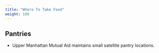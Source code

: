 ```yaml
---
title: "Where To Take Food"
weight: 100
---
```


## Pantries

- Upper Manhattan Mutual Aid maintains small satellite pantry locations.
